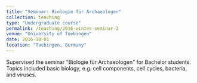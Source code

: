 ```yaml
---
title: "Seminar: Biologie für Archaeologen"
collection: teaching
type: "Undergraduate course"
permalink: /teaching/2016-winter-seminar-2
venue: "University of Tuebingen"
date: 2016-10-01
location: "Tuebingen, Germany"
---
```


Supervised the seminar "Biologie für Archaeologen" for Bachelor students. Topics included basic biology, e.g. cell components, cell cycles, bacteria, and viruses.